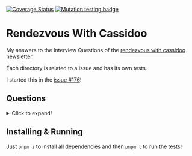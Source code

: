 [![Coverage Status](https://coveralls.io/repos/github/miguelriosoliveira/rendezvous-with-cassidoo/badge.svg?branch=main)](https://coveralls.io/github/miguelriosoliveira/rendezvous-with-cassidoo?branch=main)
[![Mutation testing badge](https://img.shields.io/endpoint?style=flat&url=https%3A%2F%2Fbadge-api.stryker-mutator.io%2Fgithub.com%2Fmiguelriosoliveira%2Frendezvous-with-cassidoo%2Fmain)](https://dashboard.stryker-mutator.io/reports/github.com/miguelriosoliveira/rendezvous-with-cassidoo/main)

# Rendezvous With Cassidoo

My answers to the Interview Questions of the [rendezvous with cassidoo](https://buttondown.email/cassidoo/archive) newsletter.

Each directory is related to a issue and has its own tests.

I started this in the [issue #176](https://buttondown.email/cassidoo/archive/we-are-what-we-repeatedly-do-excellence-then-is/)!

## Questions

<details>
	<summary>Click to expand!</summary>

#### 2017

- [001 - convertToRomans](src/2017/001-convertToRomans)
- [002 - postfix](src/2017/002-postfix)
- [003 - anagramCheck](src/2017/003-anagramCheck)
- [005 - queueWithStacks](src/2017/005-queueWithStacks)
- [006 - sortStacks](src/2017/006-sortStacks)
- [007 - firstDuplicate](src/2017/007-firstDuplicate)
- [008 - rotateArray](src/2017/008-rotateArray)

#### 2020

- [176 - find2020](src/2020/176-find2020)

#### 2021

- [177 - canToggle](src/2021/177-canToggle)
- [181 - stockQueue](src/2021/181-stockQueue)

#### 2022

- [252 - longText](src/2022/252-longText)
- [254 - longestWord](src/2022/254-longestWord)
- [256 - deepCopy](src/2022/256-deepCopy)
- [257 - hideEmail](src/2022/257-hideEmail)
- [258 - findIntersection](src/2022/258-findIntersection)
- [259 - numberOfOnes](src/2022/259-numberOfOnes)
- [260 - swapPairs](src/2022/260-swapPairs)
- [261 - parensSubstring](src/2022/261-parensSubstring)
- [262 - formatTable](src/2022/262-formatTable)
- [263 - addg](src/2022/263-addg)
- [264 - fromTo](src/2022/264-fromTo)
- [265 - cornerHit](src/2022/265-cornerHit)
- [266 - calculateGPA](src/2022/266-calculateGPA)
- [267 - ordinal](src/2022/267-ordinal)
- [268 - fibLike](src/2022/268-fibLike)
- [269 - truncate](src/2022/269-truncate)
- [270 - passDoors](src/2022/270-passDoors)
- [274 - combineStrings](src/2022/274-combineStrings)
- [275 - verticalSlashes](src/2022/275-verticalSlashes)
- [279 - capitalAfterVowel](src/2022/279-capitalAfterVowel)
- [280 - replaceZeros](src/2022/280-replaceZeros)

#### 2023

- [281 - maxSubarray](src/2023/281-maxSubarray)
- [282 - sumEveryOther](src/2023/282-sumEveryOther)
- [283 - spinTheWheel](src/2023/283-spinTheWheel)
- [284 - missingBits](src/2023/284-missingBits)
- [285 - generateArrays](src/2023/285-generateArrays)
- [287 - printDigits](src/2023/287-printDigits)
- [288 - numBalanced](src/2023/288-numBalanced)
- [289 - repeatedGroups](src/2023/289-repeatedGroups)
- [290 - scramble](src/2023/290-scramble)
- [291 - fractionMath](src/2023/291-fractionMath)
- [293 - rollDice](src/2023/293-rollDice)
- [294 - charCount](src/2023/294-charCount)
- [295 - starAngles](src/2023/295-starAngles)
- [296 - maxPointsOnLine](src/2023/296-maxPointsOnLine)
- [297 - divisibleIntegers](src/2023/297-divisibleIntegers)
- [298 - removeZeroes](src/2023/298-removeZeroes)
- [300 - binaryPal](src/2023/300-binaryPal)
- [301 - scrabbleScore](src/2023/301-scrabbleScore)
- [302 - oneRow](src/2023/302-oneRow)
- [303 - mmmPie](src/2023/303-mmmPie)
- [304 - trimArray](src/2023/304-trimArray)
- [306 - missingLetters](src/2023/306-missingLetters)
- [307 - reversedSquares](src/2023/307-reversedSquares)
- [308 - justifyText](src/2023/308-justifyText)
- [309 - explodeString](src/2023/309-explodeString)
- [310 - maximumProfit](src/2023/310-maximumProfit)
- [311 - isAnagram](src/2023/311-isAnagram)
- [312 - luhnCheck](src/2023/312-luhnCheck)
- [313 - faultyKeeb](src/2023/313-faultyKeeb)
- [314 - guessingGame](src/2023/314-guessingGame)
- [315 - countAndSay](src/2023/315-countAndSay)
- [316 - minSubs](src/2023/316-minSubs)
</details>

## Installing & Running

Just `pnpm i` to install all dependencies and then `pnpm t` to run the tests!
